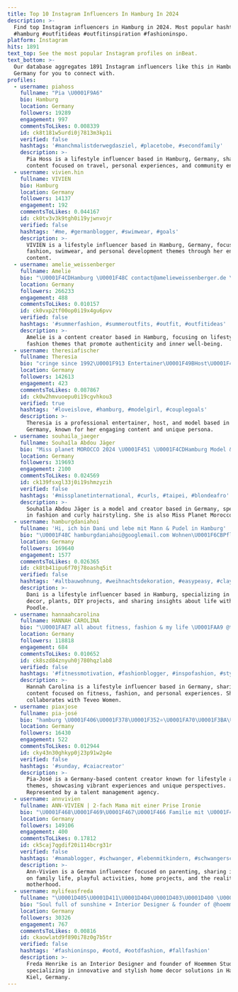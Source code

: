 ```yaml
---
title: Top 10 Instagram Influencers In Hamburg In 2024
description: >-
  Find top Instagram influencers in Hamburg in 2024. Most popular hashtags:
  #hamburg #outfitideas #outfitinspiration #fashioninspo.
platform: Instagram
hits: 1891
text_top: See the most popular Instagram profiles on inBeat.
text_bottom: >-
  Our database aggregates 1891 Instagram influencers like this in Hamburg,
  Germany for you to connect with.
profiles:
  - username: piahoss
    fullname: "Pia \U0001F9A6"
    bio: Hamburg
    location: Germany
    followers: 19289
    engagement: 997
    commentsToLikes: 0.008339
    id: ck8t181w5urdi0j7813m3kp1i
    verified: false
    hashtags: '#manchmalistderwegdasziel, #placetobe, #secondfamily'
    description: >-
      Pia Hoss is a lifestyle influencer based in Hamburg, Germany, sharing
      content focused on travel, personal experiences, and community engagement.
  - username: vivien.hin
    fullname: VIVIEN
    bio: Hamburg
    location: Germany
    followers: 14137
    engagement: 192
    commentsToLikes: 0.044167
    id: ck0tv3v3k9tgh0i19yjwnvojr
    verified: false
    hashtags: '#me, #germanblogger, #swimwear, #goals'
    description: >-
      VIVIEN is a lifestyle influencer based in Hamburg, Germany, focusing on
      fashion, swimwear, and personal development themes through her engaging
      content.
  - username: amelie_weissenberger
    fullname: Amelie
    bio: "\U0001F4CDHamburg \U0001F48C contact@amelieweissenberger.de \U0001F4AD create a life that feels good on the inside. Not one that just looks good on the outside."
    location: Germany
    followers: 266233
    engagement: 488
    commentsToLikes: 0.010157
    id: ck0vxp2tf00op0i19x4gu6pvv
    verified: false
    hashtags: '#summerfashion, #summeroutfits, #outfit, #outfitideas'
    description: >-
      Amelie is a content creator based in Hamburg, focusing on lifestyle and
      fashion themes that promote authenticity and inner well-being.
  - username: theresiafischer
    fullname: Theresia
    bio: "cringe since 1992\U0001F913 Entertainer\U0001F49BHost\U0001F49AModel \U0001F984GNTM‘19 CEO of HERBERT\U0001F43B \U0001F4CD Hamburg TikTok: theresia_fischer"
    location: Germany
    followers: 142613
    engagement: 423
    commentsToLikes: 0.087867
    id: ck0w2hmvuoepu0i19cgvhkou3
    verified: true
    hashtags: '#loveislove, #hamburg, #modelgirl, #couplegoals'
    description: >-
      Theresia is a professional entertainer, host, and model based in Hamburg,
      Germany, known for her engaging content and unique persona.
  - username: souhaila_jaeger
    fullname: Souhaîla Abdou Jäger
    bio: "Miss planet MOROCCO 2024 \U0001F451 \U0001F4CDHamburg Model & Creator \U0001F1E9\U0001F1EA Headbooker Fashion & Curly hairstylist \U0001F4E7 Collab ⬇️"
    location: Germany
    followers: 319693
    engagement: 2100
    commentsToLikes: 0.024569
    id: ck139fsxgl33j0i19shmzyzih
    verified: false
    hashtags: '#missplanetinternational, #curls, #taipei, #blondeafro'
    description: >-
      Souhaîla Abdou Jäger is a model and creator based in Germany, specializing
      in fashion and curly hairstyling. She is also Miss Planet Morocco 2024.
  - username: hamburgdaniahoi
    fullname: 'Hi, ich bin Dani und lebe mit Mann & Pudel in Hamburg'
    bio: "\U0001F48C hamburgdaniahoi@googlemail.com Wohnen\U0001F6CB️Pflanzen\U0001FAB4Diy\U0001F9F6Pudel\U0001F436Hund\U0001FABDBoho UGC All Pics are mine"
    location: Germany
    followers: 169640
    engagement: 1577
    commentsToLikes: 0.026365
    id: ck8tb41ipu6f70j78oashq5it
    verified: false
    hashtags: '#altbauwohnung, #weihnachtsdekoration, #easypeasy, #clayflowers'
    description: >-
      Dani is a lifestyle influencer based in Hamburg, specializing in home
      decor, plants, DIY projects, and sharing insights about life with her
      Poodle.
  - username: hannaahcarolina
    fullname: HANNAH CAROLINA
    bio: "\U0001FAE7 all about fitness, fashion & my life \U0001FAA9 @teveowomen - 10% mit hannah10 ☁️ hamburg"
    location: Germany
    followers: 118818
    engagement: 684
    commentsToLikes: 0.010652
    id: ck8szd84znyuh0j780hqzlab8
    verified: false
    hashtags: '#fitnessmotivation, #fashionblogger, #inspofashion, #stylediary'
    description: >-
      Hannah Carolina is a lifestyle influencer based in Germany, sharing
      content focused on fitness, fashion, and personal experiences. She
      collaborates with Teveo Women.
  - username: piaxjose
    fullname: pia-josé
    bio: "hamburg \U0001F406\U0001F378\U0001F352⭐️\U0001FA70\U0001F3BA\U0001F986 represented by @lemanagement agent: merit@lemanagement.de"
    location: Germany
    followers: 16430
    engagement: 522
    commentsToLikes: 0.012944
    id: cky43n30ghkyp0j23p91w2g4e
    verified: false
    hashtags: '#sunday, #caiacreator'
    description: >-
      Pia-José is a Germany-based content creator known for lifestyle and travel
      themes, showcasing vibrant experiences and unique perspectives.
      Represented by a talent management agency.
  - username: annvivien
    fullname: ANN-VIVIEN | 2-fach Mama mit einer Prise Ironie
    bio: "\U0001F468‍\U0001F469‍\U0001F467‍\U0001F466 Familie mit \U0001F467\U0001F3FC3,5 Jahre + \U0001F476\U0001F3FC1 Jahr + \U0001F436 \U0001F469\U0001F3FC‍\U0001F9B0 Echter Mamaalltag, Chaos & Eigenheim ✂️ Bastel & Spielideen ⚓️ Hamburg \U0001F48C annvivien@shinesocial.de"
    location: Germany
    followers: 149106
    engagement: 400
    commentsToLikes: 0.17812
    id: ck5caj7qgdif20i114bcrg31r
    verified: false
    hashtags: '#mamablogger, #schwanger, #lebenmitkindern, #schwangerschaft'
    description: >-
      Ann-Vivien is a German influencer focused on parenting, sharing insights
      on family life, playful activities, home projects, and the realities of
      motherhood.
  - username: mylifeasfreda
    fullname: "\U0001D405\U0001D411\U0001D404\U0001D403\U0001D400 \U0001D407\U0001D404\U0001D40D\U0001D411\U0001D408\U0001D40A\U0001D404"
    bio: "Soul full of sunshine ☀️ Interior Designer & founder of @hoemmen.studio Hamburg - Kiel | 27 \U0001F48Ccontact: mylifeasfreda@gmail.com"
    location: Germany
    followers: 30326
    engagement: 767
    commentsToLikes: 0.00816
    id: ckaowlatd9f890i78z0g7b5tr
    verified: false
    hashtags: '#fashioninspo, #ootd, #ootdfashion, #fallfashion'
    description: >-
      Freda Henrike is an Interior Designer and founder of Hoemmen Studio,
      specializing in innovative and stylish home decor solutions in Hamburg and
      Kiel, Germany.
---
```


